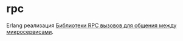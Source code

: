 # rpc

Erlang реализация [Библиотеки RPC вызовов для общения между микросервисами](http://52.29.202.218/scrapyard/rpc-lib/).
